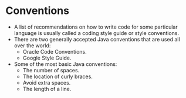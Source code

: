 # Conventions
* A list of recommendations on how to write code for some particular language is usually called a coding style guide 
  or style conventions.
* There are two generally accepted Java conventions that are used all over the world:
  * Oracle Code Conventions.
  * Google Style Guide.
* Some of the most basic Java conventions:
  * The number of spaces.
  * The location of curly braces.
  * Avoid extra spaces.
  * The length of a line.